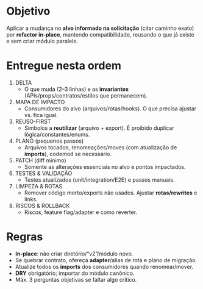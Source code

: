 # Objetivo
Aplicar a mudança no **alvo informado na solicitação** (citar caminho exato) por **refactor in-place**, mantendo compatibilidade, reusando o que já existe e sem criar módulo paralelo.

# Entregue nesta ordem
1) DELTA
   - O que muda (2–3 linhas) e as **invariantes** (APIs/props/contratos/estilos que permanecem).
2) MAPA DE IMPACTO
   - Consumidores do alvo (arquivos/rotas/hooks). O que precisa ajustar vs. fica igual.
3) REUSO-FIRST
   - Símbolos a **reutilizar** (arquivo + export). É proibido duplicar lógica/constantes/enums.
4) PLANO (pequenos passos)
   - Arquivos tocados, renomeações/moves (com atualização de **imports**), codemod se necessário.
5) PATCH (diff mínimo)
   - Somente as alterações essenciais no alvo e pontos impactados.
6) TESTES & VALIDAÇÃO
   - Testes atualizados (unit/integration/E2E) e passos manuais.
7) LIMPEZA & ROTAS
   - Remover código morto/exports não usados. Ajustar **rotas/rewrites** e links.
8) RISCOS & ROLLBACK
   - Riscos, feature flag/adapter e como reverter.

# Regras
- **In-place**: não criar diretório/“v2”/módulo novo.
- Se quebrar contrato, ofereça **adapter**/alias de rota e plano de migração.
- Atualize todos os **imports** dos consumidores quando renomear/mover.
- **DRY** obrigatório; importar do módulo canônico.
- Máx. 3 perguntas objetivas se faltar algo crítico.